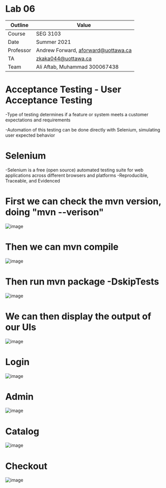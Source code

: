 # Lab 06

| Outline | Value |
| --- | --- |
| Course | SEG 3103 |
| Date | Summer 2021 |
| Professor | Andrew Forward, aforward@uottawa.ca |
| TA | zkaka044@uottawa.ca |
| Team | Ali Aftab, Muhammad 300067438 |

# Acceptance Testing - User Acceptance Testing
-Type of testing determines if a feature or system meets a customer expectations and requirements 

-Automation of this testing can be done directly with Selenium, simulating user expected behavior 

# Selenium 
-Selenium is a free (open source) automated testing suite for web applications across different browsers and platforms 
-Reproducible, Traceable, and Evidenced

# First we can check the mvn version, doing "mvn --verison"

![image](https://user-images.githubusercontent.com/37605427/125541958-136c73ee-b3b4-40f6-bf7d-5cf41fe2513c.png)

# Then we can mvn compile

![image](https://user-images.githubusercontent.com/37605427/125003710-cb0d7280-e025-11eb-9eab-e6dd5c59f3e3.png)

# Then run mvn package -DskipTests
![image](https://user-images.githubusercontent.com/37605427/125003516-5e927380-e025-11eb-9290-7afed1707717.png)

# We can then display the output of our UIs

![image](https://user-images.githubusercontent.com/37605427/125543252-003b82f2-7bc0-43f5-9fa4-eeeee607dbcb.png)

# Login
![image](https://user-images.githubusercontent.com/37605427/125004006-8504de80-e026-11eb-8811-62d4fa00dd37.png)

# Admin
![image](https://user-images.githubusercontent.com/37605427/125003525-64885480-e025-11eb-9f40-0e0d7def2c54.png)

# Catalog
![image](https://user-images.githubusercontent.com/37605427/125003582-81248c80-e025-11eb-8606-5d6e711d1a46.png)

# Checkout
![image](https://user-images.githubusercontent.com/37605427/125003617-95688980-e025-11eb-8df2-f5e6b64ff40e.png)
